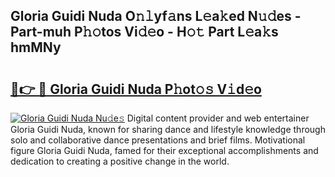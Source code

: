 ## Gloria Guidi Nuda O𝚗𝚕yf𝚊ns L𝚎a𝚔ed N𝚞𝚍es - Part-muh P𝚑𝚘tos Vi𝚍𝚎o - H𝚘𝚝 Part L𝚎a𝚔s hmMNy

# <h2><a href="http://kf92a5.oniu.top/?m=Gloria+Guidi+Nuda">🔗👉 🔴 Gloria Guidi Nuda P𝚑ot𝚘𝚜 V𝚒d𝚎o</a></h2>

[![Gloria Guidi Nuda Nu𝚍e𝚜](https://i.imgur.com/0qMVB7G.gif)](http://kf92a5.oniu.top/?m=Gloria+Guidi+Nuda)
Digital content provider and web entertainer Gloria Guidi Nuda, known for sharing dance and lifestyle knowledge through solo and collaborative dance presentations and brief films. Motivational figure Gloria Guidi Nuda, famed for their exceptional accomplishments and dedication to creating a positive change in the world.  
